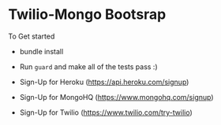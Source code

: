 # Twilio-Mongo Bootsrap

To Get started

- bundle install
- Run `guard` and make all of the tests pass :)

- Sign-Up for Heroku (https://api.heroku.com/signup)
- Sign-Up for MongoHQ (https://www.mongohq.com/signup)
- Sign-Up for Twilio (https://www.twilio.com/try-twilio)




